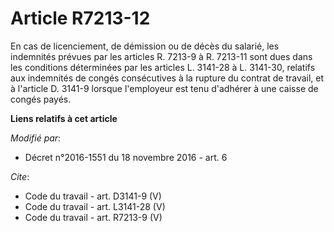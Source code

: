 # Article R7213-12

En cas de licenciement, de démission ou de décès du salarié, les indemnités prévues par les articles R. 7213-9 à R. 7213-11
sont dues dans les conditions déterminées par les articles L. 3141-28 à L. 3141-30, relatifs aux indemnités de congés
consécutives à la rupture du contrat de travail, et à l'article D. 3141-9 lorsque l'employeur est tenu d'adhérer à une caisse
de congés payés.

**Liens relatifs à cet article**

_Modifié par_:

  - Décret n°2016-1551 du 18 novembre 2016 - art. 6

_Cite_:

  - Code du travail - art. D3141-9 (V)
  - Code du travail - art. L3141-28 (V)
  - Code du travail - art. R7213-9 (V)

